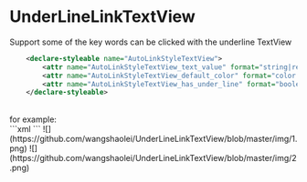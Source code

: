 # UnderLineLinkTextView
Support some of the key words can be clicked with the underline TextView<br>
```xml
    <declare-styleable name="AutoLinkStyleTextView">
        <attr name="AutoLinkStyleTextView_text_value" format="string|reference"/>//key word with color and underline, and split with ','(en)
        <attr name="AutoLinkStyleTextView_default_color" format="color|reference"/>//word and underline's color
        <attr name="AutoLinkStyleTextView_has_under_line" format="boolean"/>//underline with true and false
    </declare-styleable>
```
<br>
for example:<br>
```xml
                <xx.AutoLinkStyleTextView
                    android:id="@+id/tv_clause"
                    android:layout_width="0dp"
                    android:layout_height="wrap_content"
                    android:layout_weight="1"
                    android:text="我已核对付款金额，仔细阅读并同意“购买须知”及约克论坛团购“用户条款”"
                    android:textSize="16sp"
                    app:AutoLinkStyleTextView_text_value="“购买须知”,“用户条款”"
                    />
```
![](https://github.com/wangshaolei/UnderLineLinkTextView/blob/master/img/1.png)   ![](https://github.com/wangshaolei/UnderLineLinkTextView/blob/master/img/2.png)
